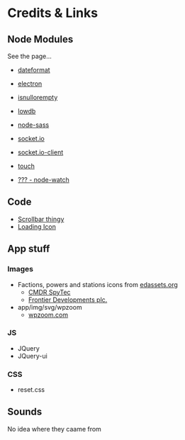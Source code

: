 # Credits & Links

## Node Modules
See the page...

* [dateformat](https://www.npmjs.com/package/dateformat)
* [electron](https://www.npmjs.com/package/electron)
* [isnullorempty](https://www.npmjs.com/package/isnullorempty)
* [lowdb](https://www.npmjs.com/package/lowdb)
* [node-sass](https://www.npmjs.com/package/node-sass)
* [socket.io](https://www.npmjs.com/package/socket.io)
* [socket.io-client](https://www.npmjs.com/package/socket.io-client)
* [touch](https://www.npmjs.com/package/touch)

* [??? - node-watch](https://www.npmjs.com/package/node-watch)

## Code
* [Scrollbar thingy](http://stackoverflow.com/questions/16670931/hide-scroll-bar-but-still-being-able-to-scroll/30680994#30680994)
* [Loading Icon](http://codepen.io/jpanter/pen/PWWQXK)

## App stuff

### Images
* Factions, powers and stations icons from [edassets.org](http://edassets.org/)
  * [CMDR SpyTec](https://www.reddit.com/user/spytec13)
  * [Frontier Developments plc.](https://www.frontier.co.uk/)
* app/img/svg/wpzoom
  * [wpzoom.com](http://www.wpzoom.com/wpzoom/new-freebie-wpzoom-developer-icon-set-154-free-icons/)

### JS
* JQuery
* JQuery-ui

### CSS
* reset.css

## Sounds
No idea where they caame from
